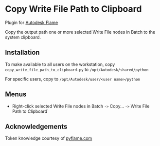 # Copy Write File Path to Clipboard

Plugin for [Autodesk Flame](http://www.autodesk.com/products/flame)

Copy the output path one or more selected Write File nodes in Batch to the system clipboard.

## Installation
To make available to all users on the workstation, copy `copy_write_file_path_to_clipboard.py` to `/opt/Autodesk/shared/python`

For specific users, copy to `/opt/Autodesk/user/<user name>/python`

## Menus
 - Right-click selected Write File nodes in Batch `->` Copy... `->` Write File Path to Clipboard`

## Acknowledgements
Token knowledge courtesy of [pyflame.com](http://www.pyflame.com)
